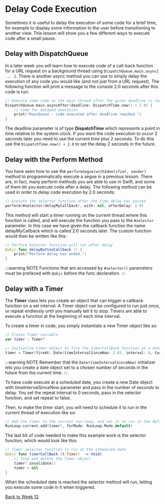 # Delay Code Execution

Sometimes it is useful to delay the execution of some code for a brief time, for example to display some information to the user before transitioning to another view.  This lesson will show you a few different ways to execute code after a small pause.

## Delay with DispatchQueue

In a later week you will learn how to execute code of a call-back function for a URL request on a background thread using `DispatchQueue.main.async{ ... }`.  There is another async method you can use to simply delay the execution of any code you would like (and not just from a URL request).  The following function will print a message to the console 2.0 seconds after this code is run:

```swift
// Execute some code on the main thread after the given deadline is reached
DispatchQueue.main.asyncAfter(deadline: DispatchTime.now() + 2.0) {
    // Code for delayed execution
    print("MainQueue - code executed after deadline reached.")
}
```

The deadline parameter is of type **DispatchTime** which represents a point in time relative to the system clock.  If you want the code execution to occur 2 seconds later you need to use the current time plus 2 seconds.  To do this use the `DispatchTime.now() + 2.0` to set the delay 2 seconds in the future.


## Delay with the Perform Method

You have seen how to use the `performSegue(withIdentifier, sender)` method to programmatically execute a segue in a previous lesson.  There are, in fact, many perform methods you are able to use in Swift, and some of them let you execute code after a delay.  The following method can be used in order to delay code execution by 2.0 seconds:

```swift
// Execute the selector function after the time delay has passed
perform(#selector(delayMyCallback), with: nil, afterDelay: 2.0)
```

This method will start a timer running on the current thread where this function is called, and will execute the function you pass to the `#selector` parameter.  In this case we have given the callback function the name delayMyCallback which is called 2.0 seconds later.  The custom function would then be written like this:

```swift
// Perform Selector function will run after delay
@objc func delayButtonCallback () {
    print("Perform delay has ended.")
}
```

:::warning NOTE
Functions that are accessed by `#selector()` parameters must be prefaced with `@objc` before the func declaration.
:::


## Delay with a Timer

The **Timer** class lets you create an object that can trigger a callback function on a set interval.  A Timer object can be configured to run just once, or repeat endlessly until you manually tell it to stop.  Timers are able to execute a function at the beginning of each time interval.

To create a timer in code, you simply instantiate a new Timer object like so:

```swift
// Create Timer variable
var timer : Timer?

// Initialize timer object to fire the timerCallBack function at a date in the future
timer = Timer(fireAt: Date(timeIntervalSinceNow: 2.0), interval: 0, target: self, selector: #selector(timerCallBack), userInfo: nil, repeats: false)
```

:::warning NOTE
Remember that the `Date(timeIntervalSinceNow)` initializer lets you create a date object set to a chosen number of seconds in the future from the current time.
:::

To have code execute at a scheduled date, you create a new Date object with timeIntervalSinceNow parameter and pass in the number of seconds to delay.  You set the repeat interval to 0 seconds, pass in the selector function, and set repeat to false.

Then, to make the timer start, you will need to schedule it to run in the current thread of execution like so:

```swift
// Add the timer to the current run-loop, and set it to run in the default run mode
RunLoop.current.add(timer!, forMode: RunLoop.Mode.default)
```

The last bit of code needed to make this example work is the selector function, which would look like this:

```swift
// Timer selector function to run at the scheduled date
@objc func timerCallBack (t:Timer)  -> Void{
    // Stop and delete the Timer object
    timer!.invalidate()
    timer = nil
}
```

When the scheduled date is reached the selector method will run, letting you execute some code in it when triggered.

<!-- You can [download an example project](/F2020/assets/downloads/BasicTimer.zip) that shows you how to delay code execution using these techniques. -->

[Back to Week 12](./index.md#during-class)